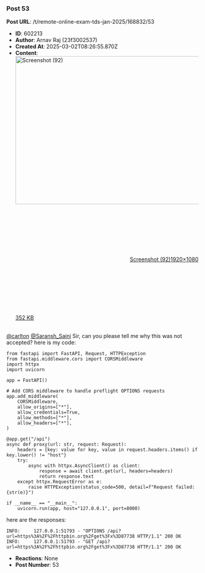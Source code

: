 ### Post 53
**Post URL**: /t/remote-online-exam-tds-jan-2025/168832/53
- **ID**: 602213
- **Author**: Arnav Raj  (23f3002537)
- **Created At**: 2025-03-02T08:26:55.870Z
- **Content**:  
  <div class="lightbox-wrapper"><a class="lightbox" href="https://europe1.discourse-cdn.com/flex013/uploads/iitm/original/3X/a/5/a598643bef766d581f7c7b85ca4d3d4ff9c21155.png" data-download-href="/uploads/short-url/nCVhmhSv09DbgOHi9ZI8O75Xh41.png?dl=1" title="Screenshot (92)" rel="noopener nofollow ugc"><img src="https://europe1.discourse-cdn.com/flex013/uploads/iitm/optimized/3X/a/5/a598643bef766d581f7c7b85ca4d3d4ff9c21155_2_690x388.png" alt="Screenshot (92)" data-base62-sha1="nCVhmhSv09DbgOHi9ZI8O75Xh41" width="690" height="388" srcset="https://europe1.discourse-cdn.com/flex013/uploads/iitm/optimized/3X/a/5/a598643bef766d581f7c7b85ca4d3d4ff9c21155_2_690x388.png, https://europe1.discourse-cdn.com/flex013/uploads/iitm/optimized/3X/a/5/a598643bef766d581f7c7b85ca4d3d4ff9c21155_2_1035x582.png 1.5x, https://europe1.discourse-cdn.com/flex013/uploads/iitm/optimized/3X/a/5/a598643bef766d581f7c7b85ca4d3d4ff9c21155_2_1380x776.png 2x" data-dominant-color="1E2424"><div class="meta"><svg class="fa d-icon d-icon-far-image svg-icon" aria-hidden="true"><use href="#far-image"></use></svg><span class="filename">Screenshot (92)</span><span class="informations">1920×1080 352 KB</span><svg class="fa d-icon d-icon-discourse-expand svg-icon" aria-hidden="true"><use href="#discourse-expand"></use></svg></div></a></div><br>
<a class="mention" href="/u/carlton">@carlton</a> <a class="mention" href="/u/saransh_saini">@Saransh_Saini</a>   Sir, can you please tell me why this was not accepted? here is my code:
<pre><code class="lang-auto">from fastapi import FastAPI, Request, HTTPException
from fastapi.middleware.cors import CORSMiddleware
import httpx
import uvicorn

app = FastAPI()

# Add CORS middleware to handle preflight OPTIONS requests
app.add_middleware(
    CORSMiddleware,
    allow_origins=["*"],
    allow_credentials=True,
    allow_methods=["*"],
    allow_headers=["*"],
)

@app.get("/api")
async def proxy(url: str, request: Request):
    headers = {key: value for key, value in request.headers.items() if key.lower() != "host"}
    try:
        async with httpx.AsyncClient() as client:
            response = await client.get(url, headers=headers)
            return response.text
    except httpx.RequestError as e:
        raise HTTPException(status_code=500, detail=f"Request failed: {str(e)}")

if __name__ == "__main__":
    uvicorn.run(app, host="127.0.0.1", port=8000)
</code></pre>
here are the responses:
<pre><code class="lang-auto">INFO:     127.0.0.1:51793 - "OPTIONS /api?url=https%3A%2F%2Fhttpbin.org%2Fget%3Fx%3D87738 HTTP/1.1" 200 OK
INFO:     127.0.0.1:51793 - "GET /api?url=https%3A%2F%2Fhttpbin.org%2Fget%3Fx%3D87738 HTTP/1.1" 200 OK
</code></pre>
- **Reactions**: None
- **Post Number**: 53

